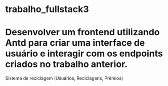 # trabalho_fullstack3

# Desenvolver um frontend utilizando Antd para criar uma interface de usuário e interagir com os endpoints criados no trabalho anterior.

Sistema de reciclagem (Usuários, Reciclagens, Prêmios)